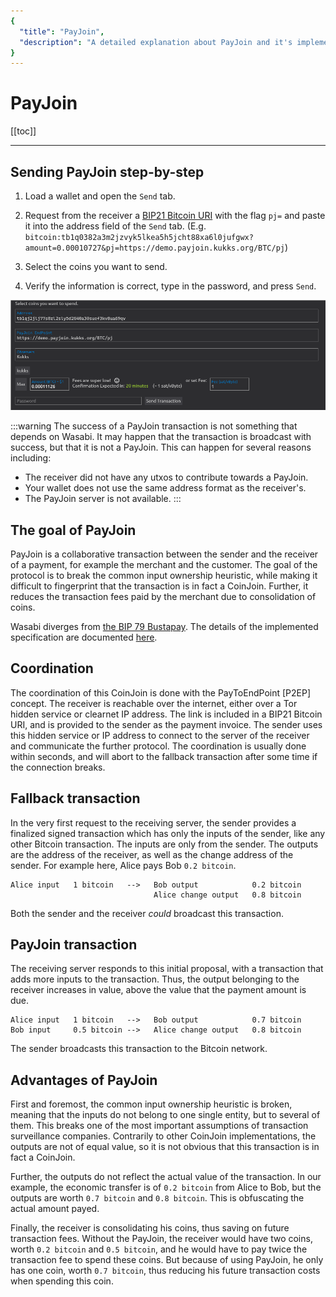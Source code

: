 ```yaml
---
{
  "title": "PayJoin",
  "description": "A detailed explanation about PayJoin and it's implementation in Wasabi Wallet. This is the Wasabi documentation, an archive of knowledge about the open-source, non-custodial and privacy-focused Bitcoin wallet for desktop."
}
---
```


# PayJoin

[[toc]]

---

## Sending PayJoin step-by-step

1. Load a wallet and open the `Send` tab.

2. Request from the receiver a [BIP21 Bitcoin URI](https://github.com/bitcoin/bips/blob/master/bip-0021.mediawiki) with the flag `pj=` and paste it into the address field of the `Send` tab.
(E.g. `bitcoin:tb1q0382a3m2jzvyk5lkea5h5jcht88xa6l0jufgwx?amount=0.00010727&pj=https://demo.payjoin.kukks.org/BTC/pj`)

3. Select the coins you want to send.

4. Verify the information is correct, type in the password, and press `Send`.

![](/PayJoinSend.png)

:::warning The success of a PayJoin transaction is not something that depends on Wasabi.
It may happen that the transaction is broadcast with success, but that it is not a PayJoin.
This can happen for several reasons including:

- The receiver did not have any utxos to contribute towards a PayJoin.
- Your wallet does not use the same address format as the receiver's.
- The PayJoin server is not available.
:::

## The goal of PayJoin

PayJoin is a collaborative transaction between the sender and the receiver of a payment, for example the merchant and the customer.
The goal of the protocol is to break the common input ownership heuristic, while making it difficult to fingerprint that the transaction is in fact a CoinJoin.
Further, it reduces the transaction fees paid by the merchant due to consolidation of coins.

Wasabi diverges from [the BIP 79 Bustapay](https://github.com/bitcoin/bips/blob/master/bip-0079.mediawiki).
The details of the implemented specification are documented [here](https://docs.btcpayserver.org/features/payjoin/payjoin-spec).

## Coordination

The coordination of this CoinJoin is done with the PayToEndPoint [P2EP] concept.
The receiver is reachable over the internet, either over a Tor hidden service or clearnet IP address.
The link is included in a BIP21 Bitcoin URI, and is provided to the sender as the payment invoice.
The sender uses this hidden service or IP address to connect to the server of the receiver and communicate the further protocol.
The coordination is usually done within seconds, and will abort to the fallback transaction after some time if the connection breaks.

## Fallback transaction

In the very first request to the receiving server, the sender provides a finalized signed transaction which has only the inputs of the sender, like any other Bitcoin transaction.
The inputs are only from the sender.
The outputs are the address of the receiver, as well as the change address of the sender.
For example here, Alice pays Bob `0.2 bitcoin`.

```
Alice input   1 bitcoin   -->   Bob output            0.2 bitcoin
                                Alice change output   0.8 bitcoin
```

Both the sender and the receiver _could_ broadcast this transaction.

## PayJoin transaction

The receiving server responds to this initial proposal, with a transaction that adds more inputs to the transaction.
Thus, the output belonging to the receiver increases in value, above the value that the payment amount is due.

```
Alice input   1 bitcoin   -->   Bob output            0.7 bitcoin
Bob input     0.5 bitcoin -->   Alice change output   0.8 bitcoin
```

The sender broadcasts this transaction to the Bitcoin network.

## Advantages of PayJoin

First and foremost, the common input ownership heuristic is broken, meaning that the inputs do not belong to one single entity, but to several of them.
This breaks one of the most important assumptions of transaction surveillance companies.
Contrarily to other CoinJoin implementations, the outputs are not of equal value, so it is not obvious that this transaction is in fact a CoinJoin.

Further, the outputs do not reflect the actual value of the transaction.
In our example, the economic transfer is of `0.2 bitcoin` from Alice to Bob, but the outputs are worth `0.7 bitcoin` and `0.8 bitcoin`.
This is obfuscating the actual amount payed.

Finally, the receiver is consolidating his coins, thus saving on future transaction fees.
Without the PayJoin, the receiver would have two coins, worth `0.2 bitcoin` and `0.5 bitcoin`, and he would have to pay twice the transaction fee to spend these coins.
But because of using PayJoin, he only has one coin, worth `0.7 bitcoin`, thus reducing his future transaction costs when spending this coin.

